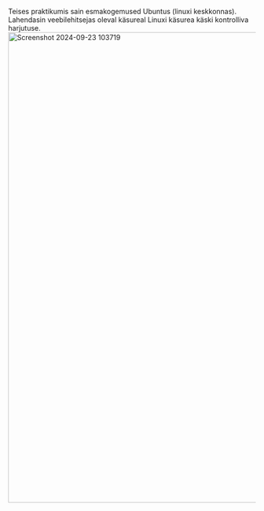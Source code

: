 Teises praktikumis sain esmakogemused Ubuntus (linuxi keskkonnas). Lahendasin veebilehitsejas oleval käsureal Linuxi käsurea käski kontrolliva harjutuse.
<img width="956" alt="Screenshot 2024-09-23 103719" src="https://github.com/user-attachments/assets/30f45bee-99d5-42b8-b221-dd78005ac01f">
